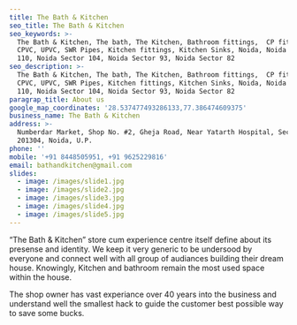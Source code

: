 ```yaml
---
title: The Bath & Kitchen
seo_title: The Bath & Kitchen
seo_keywords: >-
  The Bath & Kitchen, The bath, The Kitchen, Bathroom fittings,  CP fittings,
  CPVC, UPVC, SWR Pipes, Kitchen fittings, Kitchen Sinks, Noida, Noida Sector
  110, Noida Sector 104, Noida Sector 93, Noida Sector 82
seo_description: >-
  The Bath & Kitchen, The bath, The Kitchen, Bathroom fittings,  CP fittings,
  CPVC, UPVC, SWR Pipes, Kitchen fittings, Kitchen Sinks, Noida, Noida Sector
  110, Noida Sector 104, Noida Sector 93, Noida Sector 82
paragrap_title: About us
google_map_coordinates: '28.537477493286133,77.386474609375'
business_name: The Bath & Kitchen
address: >-
  Numberdar Market, Shop No. #2, Gheja Road, Near Yatarth Hospital, Sector 110,
  201304, Noida, U.P.
phone: ''
mobile: '+91 8448505951, +91 9625229816'
email: bathandkitchen@gmail.com
slides:
  - image: /images/slide1.jpg
  - image: /images/slide2.jpg
  - image: /images/slide3.jpg
  - image: /images/slide4.jpg
  - image: /images/slide5.jpg
---
```

“The Bath & Kitchen” store cum experience centre itself define about its presense and identity. We keep it very generic to be undersood by everyone and connect well with all group of audiances building their dream house. Knowingly, Kitchen and bathroom remain the most used space within the house.

The shop owner has vast experiance over 40 years into the business and understand well the smallest hack to guide the customer best possible way to save some bucks.
